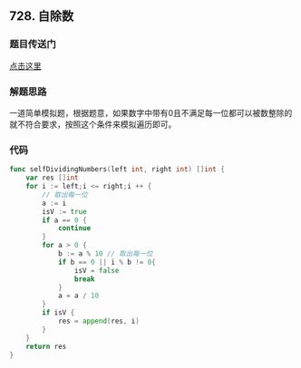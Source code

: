 ## 728. 自除数

### 题目传送门

[点击这里](https://leetcode-cn.com/problems/self-dividing-numbers/)

### 解题思路

一道简单模拟题，根据题意，如果数字中带有0且不满足每一位都可以被数整除的就不符合要求，按照这个条件来模拟遍历即可。

### 代码

```go
func selfDividingNumbers(left int, right int) []int {
    var res []int
    for i := left;i <= right;i ++ {
        // 取出每一位
        a := i
        isV := true
        if a == 0 {
            continue
        }
        for a > 0 {
            b := a % 10 // 取出每一位
            if b == 0 || i % b != 0{
                isV = false
                break
            }
            a = a / 10
        }
        if isV {
            res = append(res, i)
        }        
    }
    return res
}

```